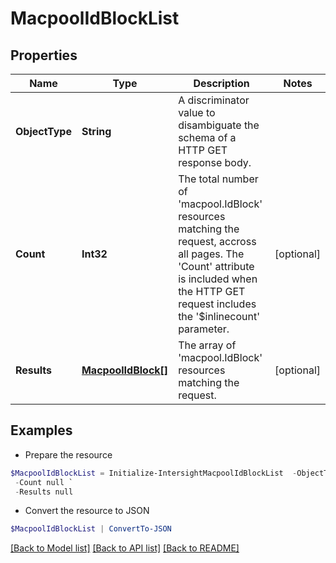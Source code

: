 # MacpoolIdBlockList
## Properties

Name | Type | Description | Notes
------------ | ------------- | ------------- | -------------
**ObjectType** | **String** | A discriminator value to disambiguate the schema of a HTTP GET response body. | 
**Count** | **Int32** | The total number of &#39;macpool.IdBlock&#39; resources matching the request, accross all pages. The &#39;Count&#39; attribute is included when the HTTP GET request includes the &#39;$inlinecount&#39; parameter. | [optional] 
**Results** | [**MacpoolIdBlock[]**](MacpoolIdBlock.md) | The array of &#39;macpool.IdBlock&#39; resources matching the request. | [optional] 

## Examples

- Prepare the resource
```powershell
$MacpoolIdBlockList = Initialize-IntersightMacpoolIdBlockList  -ObjectType null `
 -Count null `
 -Results null
```

- Convert the resource to JSON
```powershell
$MacpoolIdBlockList | ConvertTo-JSON
```

[[Back to Model list]](../README.md#documentation-for-models) [[Back to API list]](../README.md#documentation-for-api-endpoints) [[Back to README]](../README.md)

